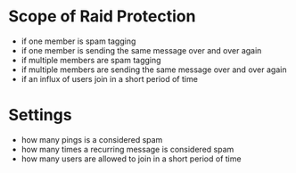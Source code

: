 # Scope of Raid Protection

- if one member is spam tagging
- if one member is sending the same message over and over again
- if multiple members are spam tagging
- if multiple members are sending the same message over and over again
- if an influx of users join in a short period of time

# Settings

- how many pings is a considered spam
- how many times a recurring message is considered spam
- how many users are allowed to join in a short period of time